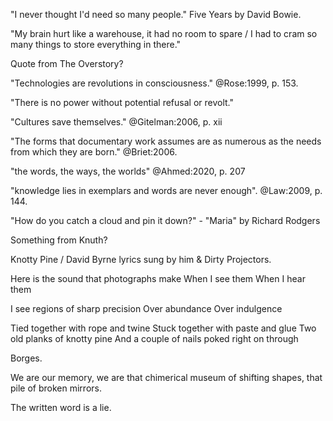 "I never thought I'd need so many people." Five Years by David Bowie.

"My brain hurt like a warehouse, it had no room to spare / I had to cram so many things to store everything in there."

Quote from The Overstory?

"Technologies are revolutions in consciousness." @Rose:1999, p. 153.

"There is no power without potential refusal or revolt."

"Cultures save themselves." @Gitelman:2006, p. xii

"The forms that documentary work assumes are as numerous as the needs from which
they are born." @Briet:2006.

"the words, the ways, the worlds" @Ahmed:2020, p. 207

"knowledge lies in exemplars and words are never enough". @Law:2009, p. 144.

"How do you catch a cloud and pin it down?" - "Maria" by Richard Rodgers

Something from Knuth?

Knotty Pine / David Byrne lyrics sung by him & Dirty Projectors.

Here is the sound that photographs make
When I see them
When I hear them

I see regions of sharp precision
Over abundance
Over indulgence

Tied together with rope and twine
Stuck together with paste and glue
Two old planks of knotty pine
And a couple of nails poked right on through

Borges.

We are our memory,
we are that chimerical museum of shifting shapes,
that pile of broken mirrors.

The written word is a lie.

